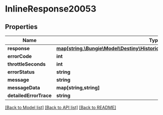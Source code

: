# InlineResponse20053

## Properties
Name | Type | Description | Notes
------------ | ------------- | ------------- | -------------
**response** | [**map[string,\Bungie\Model\Destiny\HistoricalStats\DestinyHistoricalStatsByPeriod]**](DestinyHistoricalStatsByPeriod.md) |  | [optional] 
**errorCode** | **int** |  | [optional] 
**throttleSeconds** | **int** |  | [optional] 
**errorStatus** | **string** |  | [optional] 
**message** | **string** |  | [optional] 
**messageData** | **map[string,string]** |  | [optional] 
**detailedErrorTrace** | **string** |  | [optional] 

[[Back to Model list]](../README.md#documentation-for-models) [[Back to API list]](../README.md#documentation-for-api-endpoints) [[Back to README]](../README.md)


